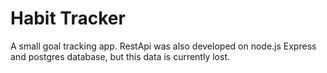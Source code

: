 # Habit Tracker

A small goal tracking app.
RestApi was also developed on node.js Express and postgres database, but this data is currently lost.
